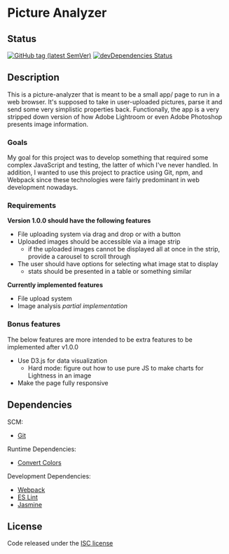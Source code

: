 # Picture Analyzer

## Status

[![GitHub tag (latest SemVer)](https://img.shields.io/github/tag/wilsonj806/picture-analyzer.svg)](https://github.com/wilsonj806/picture-analyzer)
[![devDependencies Status](https://david-dm.org/wilsonj806/picture-analyzer/dev-status.svg)](https://david-dm.org/wilsonj806/picture-analyzer?type=dev)

## Description

This is a picture-analyzer that is meant to be a small app/ page to run in a web browser. It's supposed to take in user-uploaded pictures, parse it and send some very simplistic properties back. Functionally, the app is a very stripped down version of how Adobe Lightroom or even Adobe Photoshop presents image information.

### Goals

My goal for this project was to develop something that required some complex JavaScript and testing, the latter of which I've never handled. In addition, I wanted to use this project to practice using Git, npm, and Webpack since these technologies were fairly predominant in web development nowadays.

### Requirements

**Version 1.0.0 should have the following features**
- File uploading system via drag and drop or with a button
- Uploaded images should be accessible via a image strip
  - if the uploaded images cannot be displayed all at once in the strip, provide a carousel to scroll through
- The user should have options for selecting what image stat to display
  - stats should be presented in a table or something similar

**Currently implemented features**
- File upload system
- Image analysis *partial implementation*

### Bonus features

The below features are more intended to be extra features to be implemented after v1.0.0
- Use D3.js for data visualization
  - Hard mode: figure out how to use pure JS to make charts for Lightness in an image
- Make the page fully responsive

## Dependencies

SCM:
- [Git](https://www.git-scm.com/about)

Runtime Dependencies:
- [Convert Colors](https://www.npmjs.com/package/@csstools/convert-colors)

Development Dependencies:
- [Webpack](https://webpack.js.org/)
- [ES Lint](https://eslint.org/)
- [Jasmine](https://jasmine.github.io/)

## License

Code released under the [ISC license](https://opensource.org/licenses/ISC)
